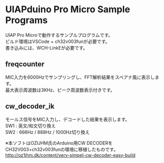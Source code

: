 # UIAPduino Pro Micro Sample Programs

UIAP Pro Microで動作するサンプルプログラムです。  
ビルド環境はVSCode + ch32v003funが必要です。  
書き込みには、WCH-LinkEが必要です。

## freqcounter
MIC入力を6000Hzでサンプリングし、FFT解析結果をスペアナ風に表示します。  
最大表示周波数は3KHz、ピーク周波数表示付きです。

## cw_decoder_ik
モールス信号をMIC入力し、デコードした結果を表示します。  
    SW1 : 英文/和文切り換え  
    SW2 : 666Hz / 888Hz / 1000Hz切り換え  

※本ソフトはOZIJHM氏のArduino用CW DECODERをCH32V003+ch32v003funの環境に移植したものです。  
 http://oz1jhm.dk/content/very-simpel-cw-decoder-easy-build